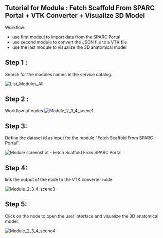 ## Tutorial for Module : Fetch Scaffold From SPARC Portal + VTK Converter + Visualize 3D Model

Workflow: 

- use first modeul to import data from the SPARC Portal
- use second module to convert the JSON file to a VTK file
- use the last module to visualize the 3D anatomical model


  
## Step 1 :
Search for the modules names in the service catalog.

![List_Modules_All](https://github.com/user-attachments/assets/d9f9fcb7-702a-4a07-bb09-952bb04bb281)


## Step 2 :
Workflow of nodes
![Module_2_3_4_scene1](https://github.com/user-attachments/assets/b7772373-642d-46c7-81ad-abcc2fb98bac)

## Step 3: 
Define the dataset id as input for the module "Fetch Scaffold From SPARC Portal".

![Module  screenshot - Fetch Scaffold From SPARC Portal](https://github.com/user-attachments/assets/8afaefac-2314-4aa9-acd7-60593ea33c93)

## Step 4: 

link the output of the node to the VTK converter node

![Module_2_3_4_scene3](https://github.com/user-attachments/assets/8153a347-f991-43e4-a95c-ca5e1d7ee130)

## Step 5: 

Click on the node to open the user interface and visualize the 3D anatomical model.

![Module_2_3_4_scene4](https://github.com/user-attachments/assets/b35bc0ab-5b5f-49a7-81e7-b97373526da1)


